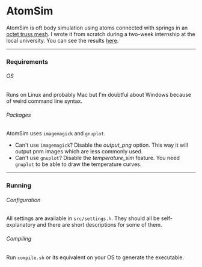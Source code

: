# AtomSim

AtomSim is oft body simulation using atoms connected with springs in an [octet truss mesh](https://www.researchgate.net/figure/A-typical-example-of-an-octet-truss-mesh-It-is-comprised-of-an-octahedral-grid-with_fig6_4015919). I wrote it from scratch during a two-week internship at the local university. You can see the results [here](https://drive.google.com/drive/folders/1Z-G9e8HcBg1xo4Fpxa567JAkOlcG-DZn?usp=sharing).

---

### Requirements

###### OS

Runs on Linux and probably Mac but I'm doubtful about Windows because of weird command line syntax.

###### Packages

AtomSim uses `imagemagick` and `gnuplot`.
- Can't use `imagemagick`? Disable the *output_png* option. This way it will output pnm images which are less commonly used.
- Can't use `gnuplot`? Disable the *temperature_sim* feature. You need `gnuplot` to be able to draw the temperature curves.

---

### Running

###### Configuration

All settings are available in `src/settings.h`. They should all be self-explanatory and there are short descriptions for some of them.

###### Compiling

Run `compile.sh` or its equivalent on your OS to generate the executable.
